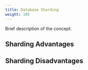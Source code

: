 ```yaml
---
title: Database Sharding
weight: 105
---
```


Brief description of the concept.

## Sharding Advantages

## Sharding Disadvantages

